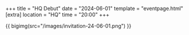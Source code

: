 +++
title = "HQ Debut"
date = "2024-06-01"
template = "eventpage.html"
[extra]
location = "HQ"
time = "20:00"
+++

{{ bigimg(src="/images/invitation-24-06-01.png") }}
